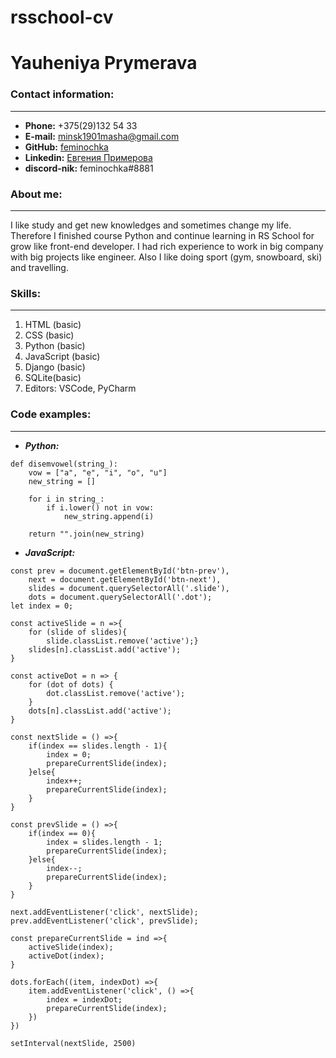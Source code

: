 # rsschool-cv


# Yauheniya Prymerava


### Contact information:
-----------------
+ **Phone:** +375(29)132 54 33
+ **E-mail:** minsk1901masha@gmail.com
+ **GitHub:** [feminochka](https://github.com/feminochka)
+ **Linkedin:** [Евгения Примерова](https://www.linkedin.com/in/%D0%B5%D0%B2%D0%B3%D0%B5%D0%BD%D0%B8%D1%8F-%D0%BF%D1%80%D0%B8%D0%BC%D0%B5%D1%80%D0%BE%D0%B2%D0%B0-0166b5b4/)
+ **discord-nik:** feminochka#8881

### About me:
----------------
I like study and get new knowledges and sometimes change my life. Therefore I finished course Python and continue learning in RS School for grow like front-end developer. I had rich experience to work in big company with big projects like engineer. Also I like doing sport (gym, snowboard, ski) and travelling.

### Skills:
----------------
1. HTML (basic)
2. CSS (basic)
3. Python (basic)
4. JavaScript (basic)
4. Django (basic)
5. SQLite(basic)
6. Editors: VSCode, PyCharm

### Code examples:
-----------------
- ***Python:***
```
def disemvowel(string_):
    vow = ["a", "e", "i", "o", "u"]
    new_string = []

    for i in string_: 
        if i.lower() not in vow:
            new_string.append(i)

    return "".join(new_string)
```
- ***JavaScript:***

```
const prev = document.getElementById('btn-prev'),
    next = document.getElementById('btn-next'),
    slides = document.querySelectorAll('.slide'),
    dots = document.querySelectorAll('.dot');
let index = 0;

const activeSlide = n =>{
    for (slide of slides){
        slide.classList.remove('active');}
    slides[n].classList.add('active');
}

const activeDot = n => {
    for (dot of dots) {
        dot.classList.remove('active');
    }
    dots[n].classList.add('active');
}

const nextSlide = () =>{
    if(index == slides.length - 1){
        index = 0;
        prepareCurrentSlide(index);
    }else{
        index++;
        prepareCurrentSlide(index);
    }
}

const prevSlide = () =>{
    if(index == 0){
        index = slides.length - 1;
        prepareCurrentSlide(index);
    }else{
        index--;
        prepareCurrentSlide(index);
    }
}

next.addEventListener('click', nextSlide);
prev.addEventListener('click', prevSlide);

const prepareCurrentSlide = ind =>{
    activeSlide(index);
    activeDot(index);
}

dots.forEach((item, indexDot) =>{
    item.addEventListener('click', () =>{
        index = indexDot;
        prepareCurrentSlide(index);
    })
})

setInterval(nextSlide, 2500)
```
